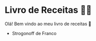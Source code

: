 # Livro de Receitas :man_cook:

Olá! Bem vindo ao meu livro de receitas :wave:

- Strogonoff de Franco